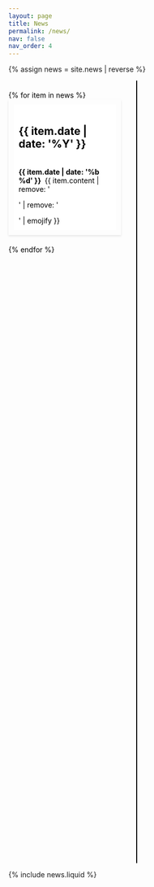 ```yaml
---
layout: page
title: News
permalink: /news/
nav: false
nav_order: 4
---
```


<!-- <style>
#news-timeline {
    position: relative;
    width: 100%;
    padding: 40px 0; /* Increased padding for visual clarity */
}

.timeline-spine {
    position: absolute;
    left: 50%;
    top: 0;
    bottom: 0;
    width: 2px; /* Adjusted for a slimmer spine */
    background-color: #333;
    z-index: 1; /* Ensure spine is above connectors but below news items */
}

.news-item {
    position: relative;
    display: flex;
    justify-content: left; /* Center content */
    width: 40%;
    margin: 20px auto; /* Auto margins for horizontal centering */
    padding: 10px;
    box-shadow: 0 2px 4px rgba(0,0,0,0.1);
    background-color: #fff;
    border: 1px solid #ddd;
}

.news-content {
    padding: 10px;
}

.connector {
    position: absolute;
    width: 2px;
    background-color: #333;
    z-index: 0; /* Ensure connectors don't overlap news items */
}
</style> -->

<style>
#news-timeline {
    color: black;
    position: relative;
    width: 100%;
    min-height: 1500px; /* Ensure container has a minimum height */
    padding: 20px 0;
}

.timeline-spine {
    color: black;
    position: absolute;
    left: 50%;
    top: 0;
    bottom: 0;
    width: 2px;
    background-color: black;
    z-index: 1; /* Ensure it's above connecting lines */
}

.news-item {
    color: black;
    position: relative;
    width: 40%;
    margin-bottom: 20px;
    padding: 10px;
    box-shadow: 0 2px 4px rgba(0,0,0,0.1);
}

.news-left, .news-right {
    color: black;
    clear: both;
}

.news-left::before, .news-right::before {
    content: '';
    position: absolute;
    top: 50%;
    width: 25%; /* Adjust if needed */
    height: 2px;
    background-color: #333;
    z-index: 0;
}

.news-left::before {
    left: 100%;
}

.news-right::before {
    right: 100%;
}

.news-left {
    float: left;
    margin-right: 10%;
}

.news-right {
    float: right;
    margin-left: 10%;
}

.news-content {
    background-color: #fff;
    padding: 10px;
}

</style>

{% assign news = site.news | reverse %}

<div id="news-timeline">
    <div class="timeline-spine"></div> <!-- Central spine of the timeline -->
    <!-- Placeholder loop: Replace with your template engine's loop syntax -->
    {% for item in news %}
    <div class="news-item" data-year="{{ item.date | date: '%Y' }}">
        <div class="news-content">
        <h2> {{ item.date | date: '%Y' }} </h2> <br>
        <b> {{ item.date | date: '%b %d' }} </b>&nbsp;{{ item.content | remove: '<p>' | remove: '</p>' | emojify }}
        </div>
    </div>
    {% endfor %}
</div>

<!-- <script type='text/javascript'>
document.addEventListener("DOMContentLoaded", function() {
    var newsItems = document.querySelectorAll('.news-item');

    newsItems.forEach(function(item) {
        var year = parseInt(item.getAttribute('data-year'), 10);
        if(year % 2 === 0) {
            // Even year, goes to the left
            item.style.right = "52%"; // Adjust based on the spine width
            item.style.transform = "translateX(50%)";
        } else {
            // Odd year, goes to the right
            item.style.left = "52%"; // Adjust based on the spine width
            item.style.transform = "translateX(-50%)";
        }
    });
});
</script>  -->

<script type='text/javascript'>
    document.addEventListener("DOMContentLoaded", function() {
    const newsItems = document.querySelectorAll('.news-item');
    let maxHeight = 0;

    newsItems.forEach(item => {
        var year = parseInt(item.getAttribute('data-year'), 10);
        if(year % 2 === 0) {
            // Even year, goes to the left
            item.classList.add('news-left');
        } else {
            // Odd year, goes to the right
            item.classList.add('news-right');
        }
    });

    newsItems.forEach(function(item) {
        // Calculate the bottom position of each news item
        let itemBottom = item.offsetTop + item.offsetHeight;
        if (itemBottom > maxHeight) {
            maxHeight = itemBottom;
        }
    });

    // Adjust the timeline spine height
    const timelineSpine = document.querySelector('.timeline-spine');
    timelineSpine.style.height = (maxHeight + 20) + 'px'; // +20 for a little extra space

});
</script>

{% include news.liquid %}
